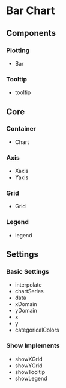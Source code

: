 # Bar Chart

## Components

### Plotting

- Bar

### Tooltip

- tooltip

## Core

### Container

- Chart

### Axis

- Xaxis
- Yaxis

### Grid

- Grid

### Legend

- legend


## Settings

### Basic Settings

- interpolate
- chartSeries
- data
- xDomain
- yDomain
- x
- y
- categoricalColors


### Show Implements

- showXGrid
- showYGrid
- showTooltip
- showLegend
